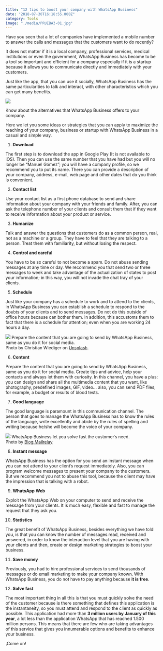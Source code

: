 ```yaml
---
title: "12 tips to boost your company with WhatsApp Business"
date: "2018-07-30T16:18:55.000Z"
category: Tools
image: "./media/PRUEBA3-01.jpg"
---
```


Have you seen that a lot of companies have implemented a mobile number to answer the calls and messages that the customers want to do recently? 

It does not matter if it is a local company, professional services, medical institutions or even the government, WhatsApp Business has become to be a tool so important and efficient for a company especially if it is a startup because it allows you to communicate directly and immediately with your customers. 

Just like the app, that you can use it socially, WhatsApp Business has the same particularities to talk and interact, with other characteristics which you can get many benefits.

<image src="./media/Whatsapp-Business1.png"></image>  

<credits>Know about the alternatives that WhatsApp Business offers to your company.</credits>

Here we let you some ideas or strategies that you can apply to maximize the reaching of your company, business or startup with WhatsApp Business in a casual and simple way.

1.  **Download**

The first step is to download the app in Google Play (It is not available to iOS). Then you can use the same number that you have had but you will no longer be “Manuel Gómez”; you will have a company profile, so we recommend you to put its name. There you can provide a description of your company, address, e-mail, web page and other dates that do you think is convenient.

2.  **Contact list**

Use your contact list as a first phone database to send and share information about your company with your friends and family. After, you can ask the telephone number of your clients and consult them that if they want to receive information about your product or service.

3.  **Humanize**

Talk and answer the questions that customers do as a common person, real, not as a machine or a group. They have to feel that they are talking to a person. Treat them with familiarity, but without losing the respect.

4.  **Control and careful**

You have to be so careful to not become a spam. Do not abuse sending messages at any time or day. We recommend you that send two or three messages to week and take advantage of the actualization of states to post your information; in this way, you will not invade the chat tray of your clients.

5.  **Schedule**

Just like your company has a schedule to work and to attend to the clients, in WhatsApp Business you can establish a schedule to respond to the doubts of your clients and to send messages. Do not do this outside of office hours because can bother them. In addition, this accustoms them to fact that there is a schedule for attention; even when you are working 24 hours a day. 

<image src="./media/Whatsapp-Business2-christian-wiediger-626857-unsplash.jpg"></image>
<credits>Prepare the content that you are going to send by WhatsApp Business, same as you do it for social media.  
Photo by Christian Wiediger on [Unsplash](https://unsplash.com/).</credits>

6.  **Content**

Prepare the content that you are going to send by WhatsApp Business, same as you do it for social media. Create tips and advice, help your contacts and always let them with curiosity. In this channel, you have a plus: you can design and share all the multimedia content that you want, like photography, predefined images, GIF, video… also, you can send PDF files, for example, a budget or results of blood tests.

7.  **Good language**

The good language is paramount in this communication channel. The person that goes to manage the WhatsApp Business has to know the rules of the language, write excellently and abide by the rules of spelling and writing because he/she will become the voice of your company.

<image src="./media/whatsapp-business3-by-blog-mailrelay.png"></image>
<credits>WhatsApp Business let you solve fast the customer’s need.  
Photo by [Blog Mailrelay](https://blog.mailrelay.com/es)</credits>

8.  **Instant message**

WhatsApp Business has the option for you send an instant message when you can not attend to your client’s request immediately. Also, you can program welcome messages to present your company to the customers. But we recommend you not to abuse this tool, because the client may have the impression that is talking with a robot.

9.  **WhatsApp Web**

Exploit the WhatsApp Web on your computer to send and receive the message from your clients. It is much easy, flexible and fast to manage the request that they ask you.

10.  **Statistics**

The great benefit of WhatsApp Business, besides everything we have told you, is that you can know the number of messages read, received and answered, in order to know the interaction level that you are having with your clients and then, create or design marketing strategies to boost your business.

11.  **Save money**

Previously, you had to hire professional services to send thousands of messages or do email marketing to make your company known. With WhatsApp Business, you do not have to pay anything because **it is free**.

12.  **Solve fast**

The most important thing in all this is that you must quickly solve the need of the customer because is there something that defines this application is the instantaneity, so you must attend and respond to the client as quickly as possible. This application had more than **3 million users by January of this year**, a lot less than the application WhatsApp that has reached 1.500 million persons. This means that there are few who are taking advantages of this service that gives you innumerable options and benefits to enhance your business. 

¡Come on! 